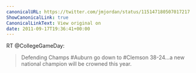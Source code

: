 ```yaml
---
canonicalURL: https://twitter.com/jmjordan/status/115147180507017217
ShowCanonicalLink: true
CanonicalLinkText: View original on
date: 2011-09-17T19:36:41+00:00
---
```

RT @CollegeGameDay:
> Defending Champs #Auburn go down to #Clemson 38-24...a new national champion will be crowned this year.